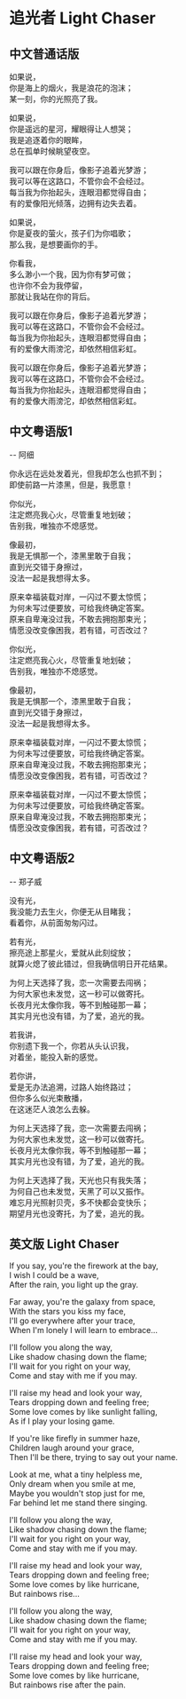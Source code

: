 # 追光者 Light Chaser

## 中文普通话版

如果说，<br>
你是海上的烟火，我是浪花的泡沫；<br>
某一刻，你的光照亮了我。<br>

如果说，<br>
你是遥远的星河，耀眼得让人想哭；<br>
我是追逐着你的眼眸，<br>
总在孤单时候眺望夜空。<br>

我可以跟在你身后，像影子追着光梦游；<br>
我可以等在这路口，不管你会不会经过。<br>
每当我为你抬起头，连眼泪都觉得自由；<br>
有的爱像阳光倾落，边拥有边失去着。<br>

如果说，<br>
你是夏夜的萤火，孩子们为你唱歌；<br>
那么我，是想要画你的手。<br>

你看我，<br>
多么渺小一个我，因为你有梦可做；<br>
也许你不会为我停留，<br>
那就让我站在你的背后。<br>

我可以跟在你身后，像影子追着光梦游；<br>
我可以等在这路口，不管你会不会经过。<br>
每当我为你抬起头，连眼泪都觉得自由；<br>
有的爱像大雨滂沱，却依然相信彩虹。<br>

我可以跟在你身后，像影子追着光梦游；<br>
我可以等在这路口，不管你会不会经过。<br>
每当我为你抬起头，连眼泪都觉得自由；<br>
有的爱像大雨滂沱，却依然相信彩虹。<br>

## 中文粤语版1

-- 阿细

你永远在远处发着光，但我却怎么也抓不到；<br>即使前路一片漆黑，但是，我愿意！<br>

你似光，<br>注定燃亮我心火，尽管重复地划破；<br>告别我，唯独亦不熄感觉。<br>

像最初，<br>我是无惧那一个，漆黑里敢于自我；<br>直到光交错于身擦过，<br>没法一起是我想得太多。<br>

原来幸福装载对岸，一闪过不要太惊慌；<br>为何未写过便要放，可给我终确定答案。<br>原来自卑淹没过我，不敢去拥抱那束光；<br>情愿没改变像困我，若有错，可否改过？<br>

你似光，<br>注定燃亮我心火，尽管重复地划破；<br>告别我，唯独亦不熄感觉。<br>

像最初，<br>我是无惧那一个，漆黑里敢于自我；<br>直到光交错于身擦过，<br>没法一起是我想得太多。<br>

原来幸福装载对岸，一闪过不要太惊慌；<br>为何未写过便要放，可给我终确定答案。<br>原来自卑淹没过我，不敢去拥抱那束光；<br>情愿没改变像困我，若有错，可否改过？<br>

原来幸福装载对岸，一闪过不要太惊慌；<br>为何未写过便要放，可给我终确定答案。<br>原来自卑淹没过我，不敢去拥抱那束光；<br>情愿没改变像困我，若有错，可否改过？<br>

## 中文粤语版2

-- 郑子威

没有光，<br>我没能力去生火，你便无从目睹我；<br>看着你，从前面匆匆闪过。<br>

若有光，<br>擦亮途上那星火，爱就从此刻绽放；<br>就算火熄了彼此错过，但我确信明日开花结果。<br>

为何上天选择了我，恋一次需要去闯祸；<br>为何大家也未发觉，这一秒可以做寄托。<br>长夜月光太像你我，等不到触碰那一幕；<br>其实月光也没有错，为了爱，追光的我。<br>

若我讲，<br>你别遗下我一个，你若从头认识我，<br>对着坐，能投入新的感觉。<br>

若你讲，<br>爱是无办法追溯，过路人始终路过；<br>但你多么似光束散播，<br>在这迷茫人浪怎么去躲。<br>

为何上天选择了我，恋一次需要去闯祸；<br>为何大家也未发觉，这一秒可以做寄托。<br>长夜月光太像你我，等不到触碰那一幕；<br>其实月光也没有错，为了爱，追光的我。<br>

为何上天选择了我，天光也只有我失落；<br>为何自己也未发觉，天黑了可以又振作。<br>难忘月光照射贝壳，多不快都会变快乐；<br>期望月光也没寄托，为了爱，追光的我。<br>

## 英文版 Light Chaser

If you say, you're the firework at the bay,<br>I wish I could be a wave,<br>After the rain, you light up the gray.<br>

Far away, you're the galaxy from space,<br>With the stars you kiss my face,<br>I'll go everywhere after your trace,<br>When I'm lonely I will learn to embrace...<br>

I'll follow you along the way,<br>Like shadow chasing down the flame;<br>I'll wait for you right on your way,<br>Come and stay with me if you may.<br>

I'll raise my head and look your way,<br>Tears dropping down and feeling free;<br>Some love comes by like sunlight falling,<br>As if I play your losing game.<br>

If you're like firefly in summer haze,<br>Children laugh around your grace,<br>Then I'll be there, trying to say out your name.<br>

Look at me, what a tiny helpless me,<br>Only dream when you smile at me,<br>Maybe you wouldn't stop just for me,<br>Far behind let me stand there singing.<br>

I'll follow you along the way,<br>Like shadow chasing down the flame;<br>I'll wait for you right on your way,<br>Come and stay with me if you may.<br>

I'll raise my head and look your way,<br>Tears dropping down and feeling free;<br>Some love comes by like hurricane,<br>But rainbows rise...<br>

I'll follow you along the way,<br>Like shadow chasing down the flame;<br>I'll wait for you right on your way,<br>Come and stay with me if you may.<br>

I'll raise my head and look your way,<br>Tears dropping down and feeling free;<br>Some love comes by like hurricane,<br>But rainbows rise after the pain.<br>